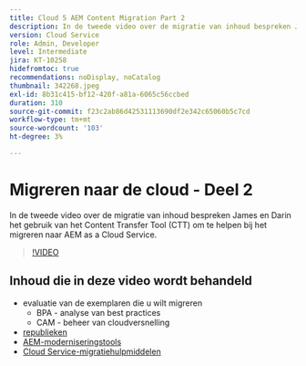 ```yaml
---
title: Cloud 5 AEM Content Migration Part 2
description: In de tweede video over de migratie van inhoud bespreken James en Darin het gebruik van het Content Transfer Tool (CTT) om te helpen bij het migreren naar AEM as a Cloud Service.
version: Cloud Service
role: Admin, Developer
level: Intermediate
jira: KT-10258
hidefromtoc: true
recommendations: noDisplay, noCatalog
thumbnail: 342268.jpeg
exl-id: 8b31c415-bf12-420f-a81a-6065c56ccbed
duration: 310
source-git-commit: f23c2ab86d42531113690df2e342c65060b5c7cd
workflow-type: tm+mt
source-wordcount: '103'
ht-degree: 3%

---
```


# Migreren naar de cloud - Deel 2

In de tweede video over de migratie van inhoud bespreken James en Darin het gebruik van het Content Transfer Tool (CTT) om te helpen bij het migreren naar AEM as a Cloud Service.

>[!VIDEO](https://video.tv.adobe.com/v/342268?quality=12&learn=on)

## Inhoud die in deze video wordt behandeld

+ evaluatie van de exemplaren die u wilt migreren
   + BPA - analyse van best practices
   + CAM - beheer van cloudversnelling
+ [republieken](https://github.com/chetanmeh/oak-console-scripts/tree/master/src/main/groovy/repostats)
+ [AEM-moderniseringstools](https://opensource.adobe.com/aem-modernize-tools/)
+ [Cloud Service-migratiehulpmiddelen](https://github.com/adobe/aem-cloud-service-source-migration)
